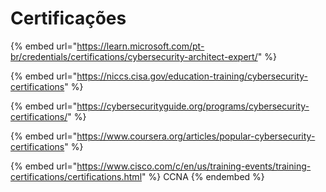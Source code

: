 # Certificações

{% embed url="https://learn.microsoft.com/pt-br/credentials/certifications/cybersecurity-architect-expert/" %}

{% embed url="https://niccs.cisa.gov/education-training/cybersecurity-certifications" %}

{% embed url="https://cybersecurityguide.org/programs/cybersecurity-certifications/" %}

{% embed url="https://www.coursera.org/articles/popular-cybersecurity-certifications" %}

{% embed url="https://www.cisco.com/c/en/us/training-events/training-certifications/certifications.html" %}
CCNA
{% endembed %}
